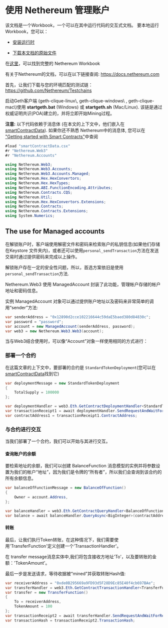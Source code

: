 ﻿# 使用 Nethereum 管理账户

该文档是一个Workbook，一个可以在其中运行代码的交互式文档。 要本地运行Workbook，您可以：

* [安装运行时](https://docs.microsoft.com/en-us/xamarin/tools/workbooks/install)

* [下载本文档的原始文件](http://docs.nethereum.com/en/latest/Nethereum.Workbooks/docs/nethereum-managed-accounts.workbook/index.workbook) 

在[这里](https://github.com/Nethereum/Nethereum.Workbooks)，可以找到完整的 Nethereum Workbook

有关于Nethereum的文档，可以在以下链接查阅: <https://docs.nethereum.com>

首先，让我们下载与您的环境匹配的测试链： <https://github.com/Nethereum/Testchains>

启动Geth客户端 (geth-clique-linux\\, geth-clique-windows\\ , geth-clique-mac\\)使用  **startgeth.bat** (Windows) 或 **startgeth.sh** (Mac/Linux). 该链是通过权威证明共识(POA)建立的，并将立即开始Mining过程。

**注意:** 以下代码依赖于消息体 (在本文的上下文中，他们嵌入在 [smartContractData](./smartContractData.csx)). 如果你还不熟悉 Nethereum中的消息体, 您可以在 ["Getting started with Smart Contracts"](Nethereum.Workbooks/docs/nethereum-smartcontrats-gettingstarted.workbook)中查阅

```C#
#load "smartContractData.csx"
#r "Nethereum.Web3"
#r "Nethereum.Accounts"
```

```C#
using Nethereum.Web3;
using Nethereum.Web3.Accounts;
using Nethereum.Web3.Accounts.Managed;
using Nethereum.Hex.HexConvertors;
using Nethereum.Hex.HexTypes;
using Nethereum.ABI.FunctionEncoding.Attributes;
using Nethereum.Contracts.CQS;
using Nethereum.Util;
using Nethereum.Hex.HexConvertors.Extensions;
using Nethereum.Contracts;
using Nethereum.Contracts.Extensions;
using System.Numerics;
```

## The use for Managed accounts

在解锁账户时，客户端使用解密文件和密码来检索账户的私钥信息(如果他们存储在Keystore 文件夹内)，或者还可以使用`personal_sendTransaction`方法在发送交易时通过提供密码来完成以上操作。

解锁账户存在一定的安全性问题，所以，首选方案依旧是使用`personal_sendTransaction`方法.

Nethereum.Web3 使用 ManagedAccount 封装了此功能，管理帐户存储的帐户地址和密码信息。

实例 ManagedAccount 对象可以通过提供账户地址以及密码来非常简单的调用“sender”方法:

```C#
var senderAddress = "0x12890d2cce102216644c59daE5baed380d84830c";
var password = "password";
var account = new ManagedAccount(senderAddress, password);
var web3 = new Nethereum.Web3.Web3(account);
```

当与Web3结合使用时，可以像“Account”对象一样使用相同的方式进行：

### 部署一个合约

在这篇文章的上下文中，要部署的合约是 `StandardTokenDeployment`(您可以在[smartContractData](./smartContractData.csx)找到它)

```C#
var deploymentMessage = new StandardTokenDeployment
{
    TotalSupply = 100000
};
```

```C#
var deploymentHandler = web3.Eth.GetContractDeploymentHandler<StandardTokenDeployment>();
var transactionReceipt1 = await deploymentHandler.SendRequestAndWaitForReceiptAsync(deploymentMessage);
var contractAddress1 = transactionReceipt1.ContractAddress;
```

### 与合约进行交互

当我们部署了一个合约，我们可以开始与其进行交互。

#### 查询账户的余额

要检索地址的余额，我们可以创建 BalanceFunction 消息模型的实例并将参数设置为我们的帐户“地址”，因为我们是令牌的“所有者”，所以我们会查询到该合约的所有余额信息。

```C#
var balanceOfFunctionMessage = new BalanceOfFunction()
{
    Owner = account.Address,
};

var balanceHandler = web3.Eth.GetContractQueryHandler<BalanceOfFunction>();
var balance = await balanceHandler.QueryAsync<BigInteger>(contractAddress1, balanceOfFunctionMessage);
```

#### 转账

最后，让我们执行Token转账，在这种情况下，我们需要使用'TransferFunction'定义创建一个'TransactionHandler'。

在 transfer message消息实体中,我们将包含接收方地址'To'，以及要转账的金额：'TokenAmount'。

最后一步是发送请求，等待收据被“mined”并获取转账Hash值:

```C#
var receiverAddress = "0xde0B295669a9FD93d5F28D9Ec85E40f4cb697BAe";
var transferHandler = web3.Eth.GetContractTransactionHandler<TransferFunction>();
var transfer = new TransferFunction()
{
    To = receiverAddress,
    TokenAmount = 100
};
var transactionReceipt2 = await transferHandler.SendRequestAndWaitForReceiptAsync(contractAddress1, transfer);
var transactionHash = transactionReceipt2.TransactionHash;
```
